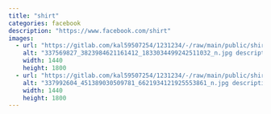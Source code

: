 ```yaml
---
title: "shirt"
categories: facebook
description: "https://www.facebook.com/shirt"
images:
  - url: "https://gitlab.com/kal59507254/1231234/-/raw/main/public/shirt/viewer/337569827_3823984621161412_1833034499242511032_n.jpg"
    alt: "337569827_3823984621161412_1833034499242511032_n.jpg description"
    width: 1440
    height: 1800
  - url: "https://gitlab.com/kal59507254/1231234/-/raw/main/public/shirt/viewer/337992604_451389030509781_6621934121925553861_n.jpg"
    alt: "337992604_451389030509781_6621934121925553861_n.jpg description"
    width: 1440
    height: 1800
---
```

